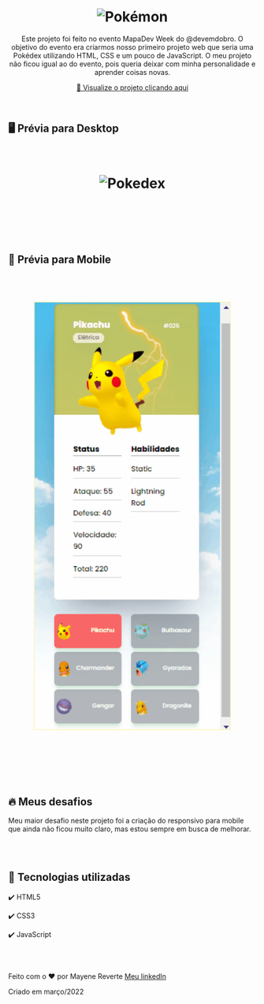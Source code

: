 <h1 align="center">
  <img src="github/image/logo.png" alt="Pokémon" width="200">
</h1>

<p align="center">Este projeto foi feito no evento MapaDev Week do @devemdobro. O objetivo do evento era criarmos nosso primeiro projeto web que seria uma Pokédex utilizando HTML, CSS e um pouco de JavaScript. O meu projeto não ficou igual ao do evento, pois queria deixar com minha personalidade e aprender coisas novas.</p>

<div align="center">

 [👀 Visualize o projeto clicando aqui](https://revertemayene.github.io/projeto-pokedex/)

</div> 

<br>

## 🖥️ Prévia para Desktop

<h1 align="center">

<br>

  <img src="github/gifs/web.gif" alt="Pokedex" width="500">

<br><br>
</h1>

## 📱 Prévia para Mobile

<h1 align="center">

<br>

  <img src="github/gifs/mobile.gif" alt="Pokedex" width="400">

<br><br>
</h1>

## 🔥 Meus desafios
<p align= "left">Meu maior desafio neste projeto foi a criação do responsivo para mobile que ainda não ficou muito claro, mas estou sempre em busca de melhorar.</p>
<br><br>


## 🚀 Tecnologias utilizadas

✔️ HTML5

✔️ CSS3

✔️ JavaScript

<br><br>

Feito com o ❤️ por Mayene Reverte [Meu linkedIn](https://www.linkedin.com/in/mayenereverte/)
<p>Criado em março/2022</p>

